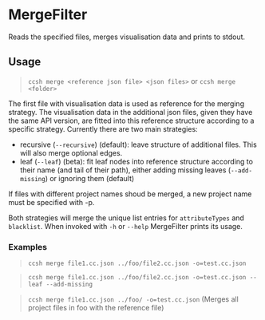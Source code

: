 # MergeFilter

Reads the specified files, merges visualisation data and prints to stdout.

## Usage

> `ccsh merge <reference json file> <json files>`
> or
> `ccsh merge <folder>`

The first file with visualisation data is used as reference for the merging strategy.
The visualisation data in the additional
json files, given they have the same API version, are fitted into this reference structure according to a
specific strategy. Currently there are two main strategies:

-   recursive (`--recursive`) (default): leave structure of additional files. This will also merge optional edges.
-   leaf (`--leaf`) (beta): fit leaf nodes into reference structure according to their name (and tail of their path),
    either adding missing leaves (`--add-missing`) or ignoring them (default)

If files with different project names shoud be merged, a new project name must be specified with -p.

Both strategies will merge the unique list entries for `attributeTypes` and `blacklist`. When invoked with `-h` or `--help` MergeFilter prints its usage.

### Examples

> `ccsh merge file1.cc.json ../foo/file2.cc.json -o=test.cc.json`

> `ccsh merge file1.cc.json ../foo/file2.cc.json -o=test.cc.json --leaf --add-missing`

> `ccsh merge file1.cc.json ../foo/ -o=test.cc.json` (Merges all project files in foo with the reference file)
